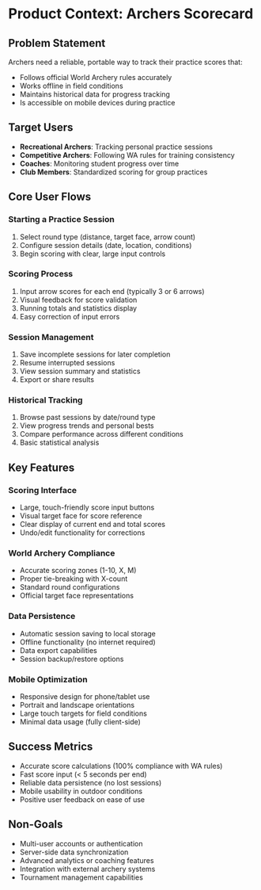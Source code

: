 # Product Context: Archers Scorecard

## Problem Statement
Archers need a reliable, portable way to track their practice scores that:
- Follows official World Archery rules accurately
- Works offline in field conditions
- Maintains historical data for progress tracking
- Is accessible on mobile devices during practice

## Target Users
- **Recreational Archers**: Tracking personal practice sessions
- **Competitive Archers**: Following WA rules for training consistency
- **Coaches**: Monitoring student progress over time
- **Club Members**: Standardized scoring for group practices

## Core User Flows

### Starting a Practice Session
1. Select round type (distance, target face, arrow count)
2. Configure session details (date, location, conditions)
3. Begin scoring with clear, large input controls

### Scoring Process
1. Input arrow scores for each end (typically 3 or 6 arrows)
2. Visual feedback for score validation
3. Running totals and statistics display
4. Easy correction of input errors

### Session Management
1. Save incomplete sessions for later completion
2. Resume interrupted sessions
3. View session summary and statistics
4. Export or share results

### Historical Tracking
1. Browse past sessions by date/round type
2. View progress trends and personal bests
3. Compare performance across different conditions
4. Basic statistical analysis

## Key Features

### Scoring Interface
- Large, touch-friendly score input buttons
- Visual target face for score reference
- Clear display of current end and total scores
- Undo/edit functionality for corrections

### World Archery Compliance
- Accurate scoring zones (1-10, X, M)
- Proper tie-breaking with X-count
- Standard round configurations
- Official target face representations

### Data Persistence
- Automatic session saving to local storage
- Offline functionality (no internet required)
- Data export capabilities
- Session backup/restore options

### Mobile Optimization
- Responsive design for phone/tablet use
- Portrait and landscape orientations
- Large touch targets for field conditions
- Minimal data usage (fully client-side)

## Success Metrics
- Accurate score calculations (100% compliance with WA rules)
- Fast score input (< 5 seconds per end)
- Reliable data persistence (no lost sessions)
- Mobile usability in outdoor conditions
- Positive user feedback on ease of use

## Non-Goals
- Multi-user accounts or authentication
- Server-side data synchronization
- Advanced analytics or coaching features
- Integration with external archery systems
- Tournament management capabilities
